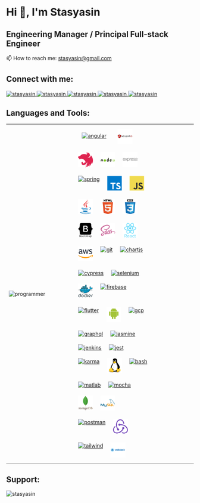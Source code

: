 # Hi 👋, I'm Stasyasin
## Engineering Manager / Principal Full-stack Engineer

📫 How to reach me: stasyasin@gmail.com

## Connect with me:
<a href="https://linkedin.com/in/stasyasin" target="blank">
<img align="center"
     src="https://raw.githubusercontent.com/rahuldkjain/github-profile-readme-generator/master/src/images/icons/Social/linked-in-alt.svg"
     alt="stasyasin" height="30" width="40"/>
</a>
<a href="https://fb.com/stasyasin" target="blank">
<img align="center"
     src="https://raw.githubusercontent.com/rahuldkjain/github-profile-readme-generator/master/src/images/icons/Social/facebook.svg"
     alt="stasyasin" height="30" width="40"/>
</a>
<a href="https://instagram.com/stasyasin" target="blank">
<img align="center"
     src="https://raw.githubusercontent.com/rahuldkjain/github-profile-readme-generator/master/src/images/icons/Social/instagram.svg"
     alt="stasyasin" height="30" width="40"/>
</a>
<a href="https://twitter.com/stasyasin" target="blank">
<img align="center"
     src="https://raw.githubusercontent.com/rahuldkjain/github-profile-readme-generator/master/src/images/icons/Social/twitter.svg"
     alt="stasyasin" height="30" width="40"/>
</a>
<a href="https://www.hackerrank.com/stasyasin" target="blank">
<img align="center"
     src="https://raw.githubusercontent.com/rahuldkjain/github-profile-readme-generator/master/src/images/icons/Social/hackerrank.svg"
     alt="stasyasin" height="30" width="40"/>
</a>


## Languages and Tools:
<table style="border-collapse: collapse;">
  <tr style="border: none; height:360px;">
    <td style="border: none; width: 35%;">
        <img src="https://i.pinimg.com/originals/e4/26/70/e426702edf874b181aced1e2fa5c6cde.gif" alt="programmer">
    </td>
    <td style="border: none; width: 65%; display: flex; flex-wrap: wrap; justify-content: flex-start;">
      <a style="margin: 10px;" href="https://angular.io" target="_blank" rel="noreferrer">
        <img style="margin: 10px;" src="https://angular.io/assets/images/logos/angular/angular.svg" alt="angular" width="40" height="40">
      </a>
      <a href="https://angular.io" target="_blank" rel="noreferrer">
        <img style="margin: 10px;"
          src="https://raw.githubusercontent.com/devicons/devicon/master/icons/angularjs/angularjs-original-wordmark.svg"
          alt="angularjs" width="40" height="40">
      </a>
      <a href="https://nestjs.com/" target="_blank" rel="noreferrer">
        <img style="margin: 10px;" src="https://raw.githubusercontent.com/devicons/devicon/master/icons/nestjs/nestjs-plain.svg" alt="nestjs"
             width="40" height="40">
      </a>
      <a href="https://nodejs.org" target="_blank" rel="noreferrer">
        <img style="margin: 10px;" src="https://raw.githubusercontent.com/devicons/devicon/master/icons/nodejs/nodejs-original-wordmark.svg"
             alt="nodejs" width="40" height="40">
      </a>
      <a href="https://expressjs.com" target="_blank" rel="noreferrer">
        <img style="margin: 10px;" src="https://raw.githubusercontent.com/devicons/devicon/master/icons/express/express-original-wordmark.svg"
             alt="express" width="40" height="40">
      </a>
      <a href="https://spring.io/" target="_blank" rel="noreferrer">
        <img style="margin: 10px;" src="https://www.vectorlogo.zone/logos/springio/springio-icon.svg" alt="spring" width="40" height="40">
      </a>
      <a href="https://www.typescriptlang.org/" target="_blank" rel="noreferrer">
        <img style="margin: 10px;" src="https://raw.githubusercontent.com/devicons/devicon/master/icons/typescript/typescript-original.svg"
             alt="typescript" width="40" height="40">
      </a>
      <a href="https://developer.mozilla.org/en-US/docs/Web/JavaScript" target="_blank"
         rel="noreferrer">
        <img style="margin: 10px;" src="https://raw.githubusercontent.com/devicons/devicon/master/icons/javascript/javascript-original.svg"
             alt="javascript" width="40" height="40">
      </a>
      <a href="https://www.java.com" target="_blank" rel="noreferrer">
        <img style="margin: 10px;" src="https://raw.githubusercontent.com/devicons/devicon/master/icons/java/java-original.svg" alt="java"
             width="40"
             height="40">
      </a>
      <a href="https://www.w3.org/html/" target="_blank" rel="noreferrer">
        <img style="margin: 10px;" src="https://raw.githubusercontent.com/devicons/devicon/master/icons/html5/html5-original-wordmark.svg"
             alt="html5" width="40" height="40">
      </a>
      <a href="https://www.w3schools.com/css/" target="_blank" rel="noreferrer">
        <img style="margin: 10px;" src="https://raw.githubusercontent.com/devicons/devicon/master/icons/css3/css3-original-wordmark.svg"
             alt="css3"
             width="40" height="40">
      </a>
      <a href="https://getbootstrap.com" target="_blank" rel="noreferrer">
        <img style="margin: 10px;"
          src="https://raw.githubusercontent.com/devicons/devicon/master/icons/bootstrap/bootstrap-plain-wordmark.svg"
          alt="bootstrap" width="40" height="40">
      </a>
      <a href="https://sass-lang.com" target="_blank" rel="noreferrer">
        <img style="margin: 10px;" src="https://raw.githubusercontent.com/devicons/devicon/master/icons/sass/sass-original.svg" alt="sass"
             width="40"
             height="40">
      </a>
      <a href="https://reactjs.org/" target="_blank" rel="noreferrer">
        <img style="margin: 10px;" src="https://raw.githubusercontent.com/devicons/devicon/master/icons/react/react-original-wordmark.svg"
             alt="react" width="40" height="40">
      </a>
      <a href="https://aws.amazon.com" target="_blank" rel="noreferrer">
        <img style="margin: 10px;"
          src="https://raw.githubusercontent.com/devicons/devicon/master/icons/amazonwebservices/amazonwebservices-original-wordmark.svg"
          alt="aws" width="40" height="40">
      </a>
      <a href="https://git-scm.com/" target="_blank" rel="noreferrer">
        <img style="margin: 10px;" src="https://www.vectorlogo.zone/logos/git-scm/git-scm-icon.svg" alt="git" width="40" height="40">
      </a>
      <a href="https://www.chartjs.org" target="_blank" rel="noreferrer">
        <img style="margin: 10px;" src="https://www.chartjs.org/media/logo-title.svg" alt="chartjs" width="40" height="40">
      </a>
      <a href="https://www.cypress.io" target="_blank" rel="noreferrer">
        <img style="margin: 10px;"
          src="https://raw.githubusercontent.com/simple-icons/simple-icons/6e46ec1fc23b60c8fd0d2f2ff46db82e16dbd75f/icons/cypress.svg"
          alt="cypress" width="40" height="40">
      </a>
      <a href="https://www.selenium.dev" target="_blank" rel="noreferrer">
        <img style="margin: 10px;"
          src="https://raw.githubusercontent.com/detain/svg-logos/780f25886640cef088af994181646db2f6b1a3f8/svg/selenium-logo.svg"
          alt="selenium" width="40" height="40">
      </a>
      <a href="https://www.docker.com/" target="_blank" rel="noreferrer">
        <img style="margin: 10px;" src="https://raw.githubusercontent.com/devicons/devicon/master/icons/docker/docker-original-wordmark.svg"
             alt="docker" width="40" height="40">
      </a>
      <a href="https://firebase.google.com/" target="_blank" rel="noreferrer">
        <img style="margin: 10px;" src="https://www.vectorlogo.zone/logos/firebase/firebase-icon.svg" alt="firebase" width="40" height="40">
      </a>
      <a href="https://flutter.dev" target="_blank" rel="noreferrer">
        <img style="margin: 10px;" src="https://www.vectorlogo.zone/logos/flutterio/flutterio-icon.svg" alt="flutter" width="40" height="40">
      </a>
      <a href="https://developer.android.com" target="_blank" rel="noreferrer">
        <img style="margin: 10px;"
          src="https://raw.githubusercontent.com/devicons/devicon/master/icons/android/android-original-wordmark.svg"
          alt="android" width="40" height="40">
      </a>
      <a href="https://cloud.google.com" target="_blank" rel="noreferrer">
        <img style="margin: 10px;" src="https://www.vectorlogo.zone/logos/google_cloud/google_cloud-icon.svg" alt="gcp" width="40"
             height="40">
      </a>
      <a href="https://graphql.org" target="_blank" rel="noreferrer">
        <img style="margin: 10px;" src="https://www.vectorlogo.zone/logos/graphql/graphql-icon.svg" alt="graphql" width="40" height="40">
      </a>
      <a href="https://jasmine.github.io/" target="_blank" rel="noreferrer">
        <img style="margin: 10px;" src="https://www.vectorlogo.zone/logos/jasmine/jasmine-icon.svg" alt="jasmine" width="40" height="40">
      </a>
      <a href="https://www.jenkins.io" target="_blank" rel="noreferrer">
        <img style="margin: 10px;" src="https://www.vectorlogo.zone/logos/jenkins/jenkins-icon.svg" alt="jenkins" width="40" height="40">
      </a>
      <a href="https://jestjs.io" target="_blank" rel="noreferrer">
        <img style="margin: 10px;" src="https://www.vectorlogo.zone/logos/jestjsio/jestjsio-icon.svg" alt="jest" width="40" height="40">
      </a>
      <a href="https://karma-runner.github.io/latest/index.html" target="_blank" rel="noreferrer">
        <img style="margin: 10px;"
          src="https://raw.githubusercontent.com/detain/svg-logos/780f25886640cef088af994181646db2f6b1a3f8/svg/karma.svg"
          alt="karma" width="40" height="40">
      </a>
      <a href="https://www.linux.org/" target="_blank" rel="noreferrer">
        <img style="margin: 10px;" src="https://raw.githubusercontent.com/devicons/devicon/master/icons/linux/linux-original.svg" alt="linux"
             width="40" height="40">
      </a>
      <a href="https://www.gnu.org/software/bash/" target="_blank" rel="noreferrer">
        <img style="margin: 10px;" src="https://www.vectorlogo.zone/logos/gnu_bash/gnu_bash-icon.svg" alt="bash" width="40" height="40">
      </a>
      <a href="https://www.mathworks.com/" target="_blank" rel="noreferrer">
        <img style="margin: 10px;" src="https://upload.wikimedia.org/wikipedia/commons/2/21/Matlab_Logo.png" alt="matlab" width="40"
             height="40">
      </a>
      <a href="https://mochajs.org" target="_blank" rel="noreferrer">
        <img style="margin: 10px;" src="https://www.vectorlogo.zone/logos/mochajs/mochajs-icon.svg" alt="mocha" width="40" height="40">
      </a>
      <a href="https://www.mongodb.com/" target="_blank" rel="noreferrer">
        <img style="margin: 10px;" src="https://raw.githubusercontent.com/devicons/devicon/master/icons/mongodb/mongodb-original-wordmark.svg"
             alt="mongodb" width="40" height="40">
      </a>
      <a href="https://www.mysql.com/" target="_blank" rel="noreferrer">
        <img style="margin: 10px;" src="https://raw.githubusercontent.com/devicons/devicon/master/icons/mysql/mysql-original-wordmark.svg"
             alt="mysql" width="40" height="40">
      </a>
      <a href="https://postman.com" target="_blank" rel="noreferrer">
        <img style="margin: 10px;" src="https://www.vectorlogo.zone/logos/getpostman/getpostman-icon.svg" alt="postman" width="40"
             height="40">
      </a>
      <a href="https://redux.js.org" target="_blank" rel="noreferrer">
        <img style="margin: 10px;" src="https://raw.githubusercontent.com/devicons/devicon/master/icons/redux/redux-original.svg" alt="redux"
             width="40" height="40">
      </a>
      <a href="https://tailwindcss.com/" target="_blank" rel="noreferrer">
        <img style="margin: 10px;" src="https://www.vectorlogo.zone/logos/tailwindcss/tailwindcss-icon.svg" alt="tailwind" width="40"
             height="40">
      </a>
      <a href="https://webpack.js.org" target="_blank" rel="noreferrer">
        <img style="margin: 10px;"
          src="https://raw.githubusercontent.com/devicons/devicon/d00d0969292a6569d45b06d3f350f463a0107b0d/icons/webpack/webpack-original-wordmark.svg"
          alt="webpack" width="40" height="40">
      </a>
    </td>
  </tr>
</table>

## Support:
<a href="https://www.buymeacoffee.com/stasyasin">
  <img align="left"
       src="https://cdn.buymeacoffee.com/buttons/v2/default-yellow.png"
       height="50" width="210" alt="stasyasin"/></a>

